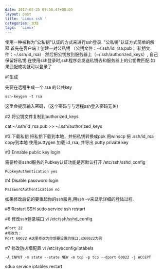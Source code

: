 ```yaml
---
date: 2017-08-25 09:50:47+00:00
layout: post
title: 'Linux ssh '
categories: 文档
tags:  'Linux'
---
```


使用一种被称为"公私钥"认证的方式来进行ssh登录. "公私钥"认证方式简单的解释:首先在客户端上创建一对公私钥 （公钥文件：~/.ssh/id_rsa.pub； 私钥文件：~/.ssh/id_rsa）
然后把公钥放到服务器上（~/.ssh/authorized_keys）, 自己保留好私钥.在使用ssh登录时,ssh程序会发送私钥去和服务器上的公钥做匹配.如果匹配成功就可以登录了

#1生成

先要在远程生成一个 rsa 的公共key 

```
ssh-keygen -t rsa
```
这里会提示输入密码，（这个密码与与远程ssh登入密码无关）

#2 将公钥文件复制到authorized_keys

cat ~/.ssh/id_rsa.pub >> ~/.ssh/authorized_keys

#3 下载私钥
把私钥下载到本地，并把私钥转换成ppk 
用winscp 把 .ssh/id_rsa copy到本地
使用puttygen 加载 id_rsa, 并导出 putty private key 


#3 Ennable public key login

需要检查sshd服务的Pubkey认证功能是否默认打开
/etc/ssh/sshd_config

```
PubkeyAuthentication yes           
```

#4 Disable password login

```
PasswordAuthentication no
```

如果修改后记的要重起你的ssh服务,用ssh –v来显示详细的登陆过程.

#5 Restart SSH
sudo service ssh restart 

#6 修改ssh登录端口
 vi /etc/ssh/sshd_config
 
 ````
 #Port 22
#修改为：
Port 60022 #这里修改为你想要设置的端口,以60022为例
 ````

#7 修改防火墙配置
vi /etc/sysconfig/iptabels
```
-A INPUT -m state --state NEW -m tcp -p tcp --dport 60022 -j ACCEPT
```
sduo service iptables restart

